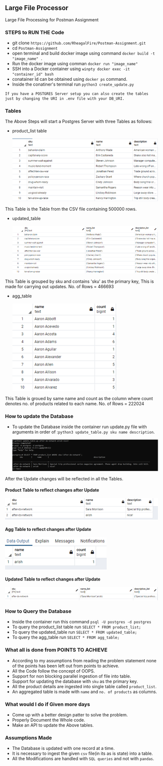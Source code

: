 ## Large File Processor 
Large File Processing for Postman Assignment

### STEPS to RUN THE Code
- git clone `https://github.com/RheagalFire/Postman-Assignment.git`
- cd `Postman-Assignment`
- open terminal and build docker image using command `docker build -t "image_name" .`
- Run the docker image using comman `docker run "image_name"`
- SSH into a Docker container using `winpty docker exec -it "container_id" bash`
- conatainer Id can be obtained using `docker ps` command. 
- Inside the conatiner's terminal run `python3 create_update.py`

```
If you have a POSTGRES Server setup you can also create the tables just by changing the URI in .env file with your DB_URI. 
```

### Tables
The Above Steps will start a Postgres Server with three Tables as follows: 
- product_list table <br><br>
![img_1](/images/Untitled.png)

This Table is the Table from the CSV file containing 500000 rows. 

- updated_table <br><br>
![img_2](/images/updated_table.png)

This Table is grouped by sku and contains 'sku' as the primary key, This is made for carrying out updates. No. of Rows = 466693

- agg_table <br><br>
![img_3](/images/agg_table.png)

This Table is groued by same name and count as the column where count denotes no. of products related to each name. No. of Rows = 222024

### How to update the Database 
- To update the Database inside the container run update.py file with arguments in order of :`python3 update_table.py sku name description`.<br><br>
![img_3](/images/update_query.png)

After the Update changes will be reflected in all the Tables. 

#### Product Table to reflect changes after Update 
![img_4](/images/pd-au.png)
#### Agg Table to reflect changes after Update
![img_5](/images/agg-au.png)
#### Updated Table to reflect changes after Update
![img_6](/images/up-au.png)

### How to Query the Database
- Inside the container run this command `psql -U postgres -d postgres`
- To query the product_list table run `SELECT * FROM product_list;`
- To query the updated_table run `SELECT * FROM updated_table;`
- To query the agg_table run `SELECT * FROM agg_table;`

### What all is done from POINTS TO ACHIEVE 
- According to my assumptions from reading the problem statement none of the points has been left out from points to achieve. 
- All the Code follow the concept of OOPS. 
- Support for non blocking parallel ingestion of file into table.
- Support for updating the database with `sku` as the primary key. 
- All the product details are ingested into single table called `product_list`.
- An aggregated table is made with `name` and `no. of products` as columns. 

### What would I do if Given more days 
- Come up with a better design patter to solve the problem. 
- Properly Document the Whole code.
- Make an API to update the Above tables. 

### Assumptions Made
- The Database is updated with one record at a time. 
- It is necessary to ingest the given `csv` file(in its as is state) into a table. 
- All the Modifications are handled with `SQL queries` and not with `pandas`.




